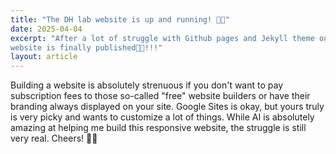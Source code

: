 ```yaml
---
title: "The DH lab website is up and running! 🎉🎉"
date: 2025-04-04
excerpt: "After a lot of struggle with Github pages and Jekyll theme our
website is finally published🎉🎉!!!"
layout: article
---
```

<div class="justify-text">
Building a website is absolutely strenuous if you don't want to pay subscription
fees to those so-called "free" website builders or have their branding always
displayed on your site. Google Sites is okay, but yours truly is very picky and
wants to customize a lot of things. While AI is absolutely amazing at helping me
build this responsive website, the struggle is still very real. Cheers! 🍺🍻
</div>
